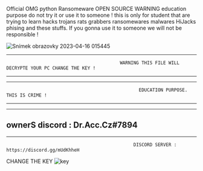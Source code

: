 Official OMG python Ransomeware OPEN SOURCE
WARNING education purpose do not try it or use it to someone !
this is only for student that are trying to learn hacks trojans rats grabbers ransomewares malwares HiJacks phising 
and these stuffs.
If you gonna use it to someone we will not be responsible !

![Snímek obrazovky 2023-04-16 015445](https://user-images.githubusercontent.com/130294607/232259039-343b8d34-09d9-4eeb-9244-434c4063f0ba.png)

----------------------------------------------------------------------------------------------------------------------------------------------------------
                                              WARNING THIS FILE WILL DECRYPTE YOUR PC CHANGE THE KEY !
------------------------------------------------------------------------------------------------------------------------------------------------------------


---------------------------------------------------------------------------------------------------------------------------------------------------
                                                     EDUCATION PURPOSE. THIS IS CRIME !
-------------------------------------------------------------------------------------------------------------------------------------------------------

----------------------------------------------------
ownerS discord : Dr.Acc.Cz#7894
----------------------------------------------------

--------------------------------------------------------------------------------------------------------------------------------------------------------------------
                                                   DISCORD SERVER : https://discord.gg/mUdKhheH
                                         
CHANGE THE KEY 
![key](https://user-images.githubusercontent.com/130294607/232299617-158ea770-56f6-43c2-a248-dfe5987bad8e.png)
